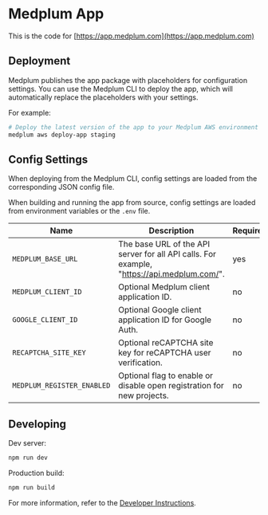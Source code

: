 # Medplum App

This is the code for [https://app.medplum.com](https://app.medplum.com)

## Deployment

Medplum publishes the app package with placeholders for configuration settings. You can use the Medplum CLI to deploy the app, which will automatically replace the placeholders with your settings.

For example:

```bash
# Deploy the latest version of the app to your Medplum AWS environment named "staging"
medplum aws deploy-app staging
```

## Config Settings

When deploying from the Medplum CLI, config settings are loaded from the corresponding JSON config file.

When building and running the app from source, config settings are loaded from environment variables or the `.env` file.

| Name                       | Description                                                                                | Required |
| -------------------------- | ------------------------------------------------------------------------------------------ | -------- |
| `MEDPLUM_BASE_URL`         | The base URL of the API server for all API calls. For example, "<https://api.medplum.com/>". | yes      |
| `MEDPLUM_CLIENT_ID`        | Optional Medplum client application ID.                                                    | no       |
| `GOOGLE_CLIENT_ID`         | Optional Google client application ID for Google Auth.                                     | no       |
| `RECAPTCHA_SITE_KEY`       | Optional reCAPTCHA site key for reCAPTCHA user verification.                               | no       |
| `MEDPLUM_REGISTER_ENABLED` | Optional flag to enable or disable open registration for new projects.                     | no       |

## Developing

Dev server:

```bash
npm run dev
```

Production build:

```bash
npm run build
```

For more information, refer to the [Developer Instructions](https://www.medplum.com/docs/contributing/run-the-stack).
